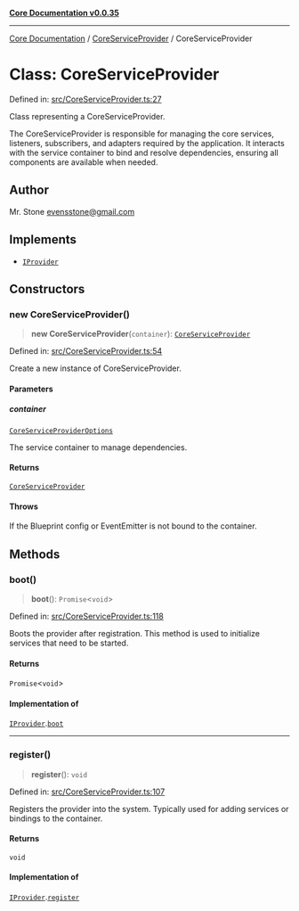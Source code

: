[**Core Documentation v0.0.35**](../../README.md)

***

[Core Documentation](../../modules.md) / [CoreServiceProvider](../README.md) / CoreServiceProvider

# Class: CoreServiceProvider

Defined in: [src/CoreServiceProvider.ts:27](https://github.com/stonemjs/core/blob/c9d95b58ccfb8efcaba0bed7bbf19084836cc28d/src/CoreServiceProvider.ts#L27)

Class representing a CoreServiceProvider.

The CoreServiceProvider is responsible for managing the core services,
listeners, subscribers, and adapters required by the application.
It interacts with the service container to bind and resolve dependencies,
ensuring all components are available when needed.

## Author

Mr. Stone <evensstone@gmail.com>

## Implements

- [`IProvider`](../../definitions/interfaces/IProvider.md)

## Constructors

### new CoreServiceProvider()

> **new CoreServiceProvider**(`container`): [`CoreServiceProvider`](CoreServiceProvider.md)

Defined in: [src/CoreServiceProvider.ts:54](https://github.com/stonemjs/core/blob/c9d95b58ccfb8efcaba0bed7bbf19084836cc28d/src/CoreServiceProvider.ts#L54)

Create a new instance of CoreServiceProvider.

#### Parameters

##### container

[`CoreServiceProviderOptions`](../interfaces/CoreServiceProviderOptions.md)

The service container to manage dependencies.

#### Returns

[`CoreServiceProvider`](CoreServiceProvider.md)

#### Throws

If the Blueprint config or EventEmitter is not bound to the container.

## Methods

### boot()

> **boot**(): `Promise`\<`void`\>

Defined in: [src/CoreServiceProvider.ts:118](https://github.com/stonemjs/core/blob/c9d95b58ccfb8efcaba0bed7bbf19084836cc28d/src/CoreServiceProvider.ts#L118)

Boots the provider after registration. This method is used to initialize services that need to be started.

#### Returns

`Promise`\<`void`\>

#### Implementation of

[`IProvider`](../../definitions/interfaces/IProvider.md).[`boot`](../../definitions/interfaces/IProvider.md#boot)

***

### register()

> **register**(): `void`

Defined in: [src/CoreServiceProvider.ts:107](https://github.com/stonemjs/core/blob/c9d95b58ccfb8efcaba0bed7bbf19084836cc28d/src/CoreServiceProvider.ts#L107)

Registers the provider into the system. Typically used for adding services or bindings to the container.

#### Returns

`void`

#### Implementation of

[`IProvider`](../../definitions/interfaces/IProvider.md).[`register`](../../definitions/interfaces/IProvider.md#register)
